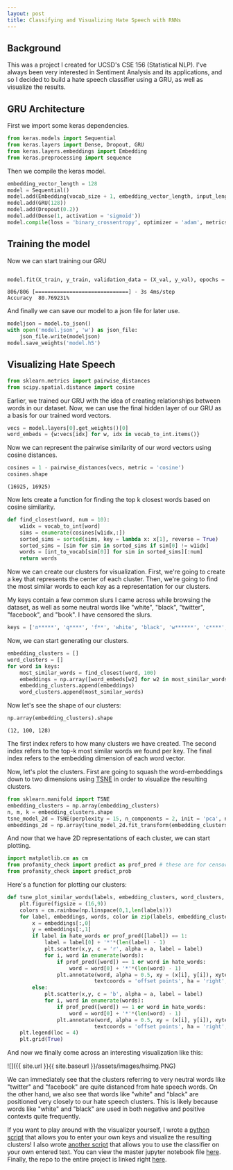 ```yaml
---
layout: post
title: Classifying and Visualizing Hate Speech with RNNs
---
```


## Background

This was a project I created for UCSD's CSE 156 (Statistical NLP). I've always been very interested in Sentiment Analysis and its applications, and so I decided to build a hate speech classifier using a GRU, as well as visualize the results. 

## GRU Architecture


First we import some keras dependencies. 

```python
from keras.models import Sequential
from keras.layers import Dense, Dropout, GRU
from keras.layers.embeddings import Embedding
from keras.preprocessing import sequence
```

Then we compile the keras model.

```python
embedding_vector_length = 128
model = Sequential()
model.add(Embedding(vocab_size + 1, embedding_vector_length, input_length = 1000))
model.add(GRU(128))
model.add(Dropout(0.2))
model.add(Dense(1, activation = 'sigmoid'))
model.compile(loss = 'binary_crossentropy', optimizer = 'adam', metrics = ['accuracy'])
```


## Training the model

Now we can start training our GRU

```python

model.fit(X_train, y_train, validation_data = (X_val, y_val), epochs = 1, batch_size = 128)

```

```
806/806 [==============================] - 3s 4ms/step
Accuracy  80.769231%
```


And finally we can save our model to a json file for later use.

```python
modeljson = model.to_json()
with open('model.json', 'w') as json_file:
    json_file.write(modeljson)
model.save_weights('model.h5')
```

## Visualizing Hate Speech

```python
from sklearn.metrics import pairwise_distances
from scipy.spatial.distance import cosine
```

Earlier, we trained our GRU with the idea of creating relationships between words in our dataset. Now, we can use the final hidden layer of our GRU as a basis for our trained word vectors. 

```python
vecs = model.layers[0].get_weights()[0]
word_embeds = {w:vecs[idx] for w, idx in vocab_to_int.items()}
```

Now we can represent the pairwise similarity of our word vectors using cosine distances.
```python
cosines = 1 - pairwise_distances(vecs, metric = 'cosine')
cosines.shape
```

```
(16925, 16925)
```

Now lets create a function for finding the top k closest words based on cosine similarity.

```python
def find_closest(word, num = 10):
    w1idx = vocab_to_int[word]
    sims = enumerate(cosines[w1idx,:])
    sorted_sims = sorted(sims, key = lambda x: x[1], reverse = True)
    sorted_sims = [sim for sim in sorted_sims if sim[0] != w1idx]
    words = [int_to_vocab[sim[0]] for sim in sorted_sims][:num]
    return words
```

Now we can create our clusters for visualization. First, we're going to create a key that represents the center of each cluster. Then, we're going to find the most similar words to each key as a representation for our clusters. 

My keys contain a few common slurs I came across while browsing the dataset, as well as some neutral words like "white", "black", "twitter", "facebook", and "book". I have censored the slurs.

```python
keys = ['n*****', 'q****', 'f**', 'white', 'black', 'w******', 'c****', 'b*****', 'c***', 'twitter', 'facebook', 'book']
```

Now, we can start generating our clusters.

```python
embedding_clusters = []
word_clusters = []
for word in keys:
    most_similar_words = find_closest(word, 100)
    embeddings = np.array([word_embeds[w2] for w2 in most_similar_words])
    embedding_clusters.append(embeddings)
    word_clusters.append(most_similar_words)
```

Now let's see the shape of our clusters:

```python
np.array(embedding_clusters).shape
```

```
(12, 100, 128)
```

The first index refers to how many clusters we have created. The second index refers to the top-k most similar words we found per key. The final index refers to the embedding dimension of each word vector. 

Now, let's plot the clusters. First are going to squash the word-embeddings down to two dimensions using [TSNE](https://en.wikipedia.org/wiki/T-distributed_stochastic_neighbor_embedding) in order to visualize the resulting clusters. 

```python
from sklearn.manifold import TSNE
embedding_clusters = np.array(embedding_clusters)
n, m, k = embedding_clusters.shape
tsne_model_2d = TSNE(perplexity = 15, n_components = 2, init = 'pca', n_iter = 3500)
embeddings_2d = np.array(tsne_model_2d.fit_transform(embedding_clusters.reshape(n * m, k))).reshape(n, m, 2)
```

And now that we have 2D representations of each cluster, we can start plotting.

```python
import matplotlib.cm as cm
from profanity_check import predict as prof_pred # these are for censoring words in the resulting plot
from profanity_check import predict_prob
```
Here's a function for plotting our clusters:

```python
def tsne_plot_similar_words(labels, embedding_clusters, word_clusters, a):
    plt.figure(figsize = (16,9))
    colors = cm.rainbow(np.linspace(0,1,len(labels)))
    for label, embeddings, words, color in zip(labels, embedding_clusters, word_clusters, colors):
        x = embeddings[:,0]
        y = embeddings[:,1]
        if label in hate_words or prof_pred([label]) == 1:
            label = label[0] + '*'*(len(label) - 1)
            plt.scatter(x,y, c = 'r', alpha = a, label = label)
            for i, word in enumerate(words):
                if prof_pred([word]) == 1 or word in hate_words:
                    word = word[0] + '*'*(len(word) - 1)
                plt.annotate(word, alpha = 0.5, xy = (x[i], y[i]), xytext = (5,2),
                            textcoords = 'offset points', ha = 'right', va = 'bottom', size = 8)
        else:
            plt.scatter(x,y, c = 'b', alpha = a, label = label)
            for i, word in enumerate(words):
                if prof_pred([word]) == 1 or word in hate_words:
                    word = word[0] + '*'*(len(word) - 1)
                plt.annotate(word, alpha = 0.5, xy = (x[i], y[i]), xytext = (5,2),
                            textcoords = 'offset points', ha = 'right', va = 'bottom', size = 8)
    plt.legend(loc = 4)
    plt.grid(True)
```

And now we finally come across an interesting visualization like this:

![]({{ site.url }}{{ site.baseurl }}/assets/images/hsimg.PNG)

We can immediately see that the clusters referring to very neutral words like "twitter" and "facebook" are quite distanced from hate speech words. On the other hand, we also see that words like "white" and "black" are positioned very closely to our hate speech clusters. This is likely because words like "white" and "black" are used in both negative and positive contexts quite frequently. 

If you want to play around with the visualizer yourself, I wrote a [python script](https://github.com/dbragdon1/Hate-Speech-Detection/blob/master/generate_plots.py) that allows you to enter your own keys and visualize the resulting clusters! I also wrote [another script](https://github.com/dbragdon1/Hate-Speech-Detection/blob/master/predict_hate_speech.py) that allows you to use the classifier on your own entered text. You can view the master jupyter notebook file [here](https://github.com/dbragdon1/Hate-Speech-Detection/blob/master/MainFile.ipynb). Finally, the repo to the entire project is linked right [here](https://github.com/dbragdon1/Hate-Speech-Detection/blob/master/MainFile.ipynb).





